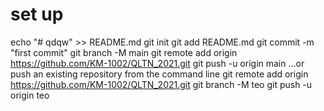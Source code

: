 # set up 
echo "# qdqw" >> README.md
git init
git add README.md
git commit -m "first commit"
git branch -M main
git remote add origin https://github.com/KM-1002/QLTN_2021.git
git push -u origin main
…or push an existing repository from the command line
git remote add origin https://github.com/KM-1002/QLTN_2021.git
git branch -M teo
git push -u origin teo